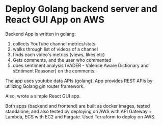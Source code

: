 # Deploy Golang backend server and React GUI App on AWS

Backend App is written in golang:
 1) collects YouTube channel metrics/stats
 2) walks through list of videos of a channel
 3) finds each video's metrics (views, likes etc)
 4) Gets comments, and the user who commented
 5) does sentiment analysis (VADER - Valence Aware Dictionary and sEntiment Reasoner) on the comments.

The app uses youtube data APIs (golang). App provides REST APIs by utilizing Golang gin router framework.

Also, wrote a simple React GUI app.

Both apps (backend and frontend) are built as docker images, tested standalone, and also tested by deploying
on AWS with API Gateway + Lambda, ECS with EC2 and Fargate. Used Terraform to deploy on AWS.

